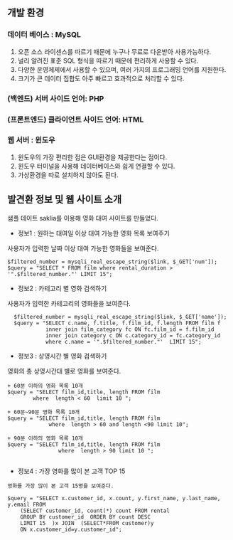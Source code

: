 ##  개발 환경  
### 데이터 베이스 : MySQL
1. 오픈 소스 라이센스를 따르기 때문에 누구나 무료로 다운받아 사용가능하다.   
2. 널리 알려진 표준 SQL 형식을 따르기 때문에 편리하게 사용할 수 있다.  
3. 다양한 운영체제에서 사용할 수 있으며, 여러 가지의 프로그래밍 언어를 지원한다.  
4. 크기가 큰 데이터 집합도 아주 빠르고 효과적으로 처리할 수 있다.  


### (백엔드) 서버 사이드 언어: PHP 

### (프론트엔드) 클라이언트 사이드 언어: HTML

### 웹 서버 : 윈도우 
1. 윈도우의 가장 편리한 점은 GUI환경을 제공한다는 점이다.
2. 윈도우 터미널을 사용해 데이터베이스와 쉽게 연결할 수 있다.
3. 가상환경을 따로 설치하지 않아도 된다.


##  발견환 정보 및 웹 사이트 소개

샘플 데이트 saklia를 이용해 영화 대여 사이트를 만들었다.  

+ 정보1  : 원하는 대여일 이상 대여 가능한 영화 목록 보여주기  

사용자가 입력한 날짜 이상 대여 가능한 영화들을 보여준다.
~~~
$filtered_number = mysqli_real_escape_string($link, $_GET['num']);  
$query = "SELECT * FROM film where rental_duration > '".$filtered_number."' LIMIT 15";
~~~

+ 정보2 : 카테고리 별 영화 검색하기  

사용자가 입력한 카테고리의 영화들을 보여준다.   
~~~
  $filtered_number = mysqli_real_escape_string($link, $_GET['name']);  
  $query = "SELECT c.name, f.title, f.film_id, f.length FROM film f
            inner join film_category fc ON fc.film_id = f.film_id
            inner join category c ON c.category_id = fc.category_id
            where c.name = '".$filtered_number."'  LIMIT 15";

~~~

+ 정보3 : 상영시간 별 영화 검색하기  

영화의 총 상영시간대 별로 영화를 보여준다.   
~~~
+ 60분 이하의 영화 목록 10개 
$query = "SELECT film_id,title, length FROM film
        where  length < 60  limit 10 ";  
      
+ 60분~90분 영화 목록 10개          
$query = "SELECT film_id,title, length FROM film
             where  length > 60 and length <90 limit 10";  
     
+ 90분 이하의 영화 목록 10개        
$query = "SELECT film_id,title, length FROM film
                where  length > 90 limit 10 ";  
               
~~~

+ 정보4 : 가장 영화를 많이 본 고객 TOP 15

~~~
영화를 가장 많이 본 고객 15명을 보여준다.

$query = "SELECT x.customer_id, x.count, y.first_name, y.last_name, y.email FROM
    (SELECT customer_id, count(*) count FROM rental
    GROUP BY customer_id  ORDER BY count DESC
    LIMIT 15  )x JOIN  (SELECT*FROM customer)y
    ON x.customer_id=y.customer_id";
~~~

